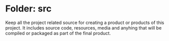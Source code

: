 # Folder: src

Keep all the project related source for creating a product or products of this project. It includes source code, resources, media and anyhing that will be compiled or packaged as part of the final product.

